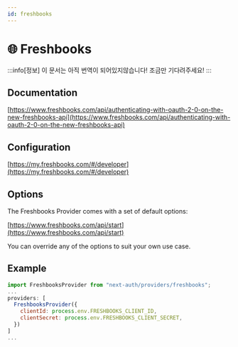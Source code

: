 ```yaml
---
id: freshbooks
---
```


# 🌐 Freshbooks

:::info[정보]
이 문서는 아직 번역이 되어있지않습니다! 조금만 기다려주세요!
:::

## Documentation[](https://next-auth.js.org/providers/freshbooks#documentation "Direct link to heading")

[https://www.freshbooks.com/api/authenticating-with-oauth-2-0-on-the-new-freshbooks-api](https://www.freshbooks.com/api/authenticating-with-oauth-2-0-on-the-new-freshbooks-api)

## Configuration[](https://next-auth.js.org/providers/freshbooks#configuration "Direct link to heading")

[https://my.freshbooks.com/#/developer](https://my.freshbooks.com/#/developer)

## Options[](https://next-auth.js.org/providers/freshbooks#options "Direct link to heading")

The Freshbooks Provider comes with a set of default options:

[https://www.freshbooks.com/api/start](https://www.freshbooks.com/api/start)

You can override any of the options to suit your own use case.

## Example[](https://next-auth.js.org/providers/freshbooks#example "Direct link to heading")

```js
import FreshbooksProvider from "next-auth/providers/freshbooks";
...
providers: [
  FreshbooksProvider({
    clientId: process.env.FRESHBOOKS_CLIENT_ID,
    clientSecret: process.env.FRESHBOOKS_CLIENT_SECRET,
  })
]
...
```
